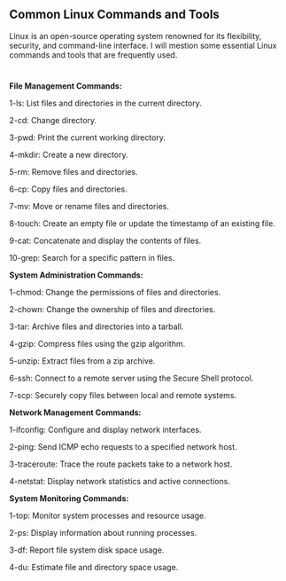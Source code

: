 ## Common Linux Commands and Tools
Linux is an open-source operating system renowned for its flexibility, security, and command-line interface. I will mestion some essential Linux commands and tools that are frequently used.
#
<strong>File Management Commands:</strong>

1-ls: List files and directories in the current directory.

2-cd: Change directory.

3-pwd: Print the current working directory.

4-mkdir: Create a new directory.

5-rm: Remove files and directories.

6-cp: Copy files and directories.

7-mv: Move or rename files and directories.

8-touch: Create an empty file or update the timestamp of an existing file.

9-cat: Concatenate and display the contents of files.

10-grep: Search for a specific pattern in files.

<strong>System Administration Commands:</strong>

1-chmod: Change the permissions of files and directories.

2-chown: Change the ownership of files and directories.

3-tar: Archive files and directories into a tarball.

4-gzip: Compress files using the gzip algorithm.

5-unzip: Extract files from a zip archive.

6-ssh: Connect to a remote server using the Secure Shell protocol.

7-scp: Securely copy files between local and remote systems.

<strong>Network Management Commands:</strong>

1-ifconfig: Configure and display network interfaces. 

2-ping: Send ICMP echo requests to a specified network host.

3-traceroute: Trace the route packets take to a network host.

4-netstat: Display network statistics and active connections.

<strong>System Monitoring Commands:</strong>

1-top: Monitor system processes and resource usage. 

2-ps: Display information about running processes.

3-df: Report file system disk space usage.

4-du: Estimate file and directory space usage.

